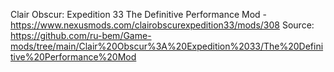 Clair Obscur: Expedition 33
The Definitive Performance Mod - https://www.nexusmods.com/clairobscurexpedition33/mods/308
Source: https://github.com/ru-bem/Game-mods/tree/main/Clair%20Obscur%3A%20Expedition%2033/The%20Definitive%20Performance%20Mod
